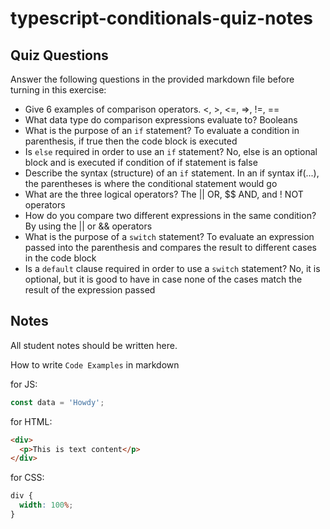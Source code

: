 # typescript-conditionals-quiz-notes

## Quiz Questions

Answer the following questions in the provided markdown file before turning in this exercise:

- Give 6 examples of comparison operators.
  <, >, <=, =>, !=, ==
- What data type do comparison expressions evaluate to?
  Booleans
- What is the purpose of an `if` statement?
  To evaluate a condition in parenthesis, if true then the code block is executed
- Is `else` required in order to use an `if` statement?
  No, else is an optional block and is executed if condition of if statement is false
- Describe the syntax (structure) of an `if` statement.
  In an if syntax if(...), the parentheses is where the conditional statement would go
- What are the three logical operators?
  The || OR, $$ AND, and ! NOT operators
- How do you compare two different expressions in the same condition?
  By using the || or && operators
- What is the purpose of a `switch` statement?
  To evaluate an expression passed into the parenthesis and compares the result to different cases in the code block
- Is a `default` clause required in order to use a `switch` statement?
  No, it is optional, but it is good to have in case none of the cases match the result of the expression passed

## Notes

All student notes should be written here.

How to write `Code Examples` in markdown

for JS:

```javascript
const data = 'Howdy';
```

for HTML:

```html
<div>
  <p>This is text content</p>
</div>
```

for CSS:

```css
div {
  width: 100%;
}
```
